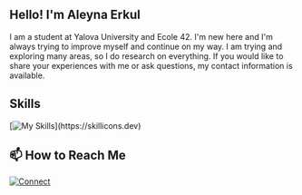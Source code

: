 ## Hello! I'm Aleyna Erkul
I am a student at Yalova University and Ecole 42. I'm new here and I'm always trying to improve myself and continue on my way. I am trying and exploring many areas, so I do research on everything. If you would like to share your experiences with me or ask questions, my contact information is available.
## Skills
[![My Skills](https://skillicons.dev/icons?i=c,py,linux,git,)](https://skillicons.dev)
## 📫 How to Reach Me
[![Connect](https://skillicons.dev/icons?i=linkedin)](https://www.linkedin.com/in/aleynaaley)
 
